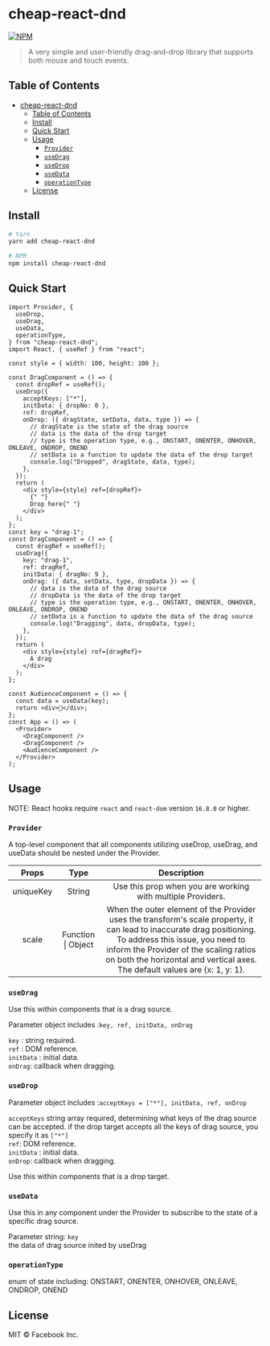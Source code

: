# cheap-react-dnd

[![NPM](https://img.shields.io/badge/npm-v1.0.4-blue)](https://www.npmjs.com/package/cheap-react-dnd)

> A very simple and user-friendly drag-and-drop library that supports both mouse and touch events.

## Table of Contents

- [cheap-react-dnd](#cheap-react-dnd)
  - [Table of Contents](#table-of-contents)
  - [Install](#install)
  - [Quick Start](#quick-start)
  - [Usage](#usage)
    - [`Provider`](#provider)
    - [`useDrag`](#usedrag)
    - [`useDrop`](#usedrop)
    - [`useData`](#usedata)
    - [`operationType`](#operationtype)
  - [License](#license)

## Install

```bash
# Yarn
yarn add cheap-react-dnd

# NPM
npm install cheap-react-dnd
```

## Quick Start

```tsx
import Provider, {
  useDrop,
  useDrag,
  useData,
  operationType,
} from "cheap-react-dnd";
import React, { useRef } from "react";

const style = { width: 100, height: 100 };

const DragComponent = () => {
  const dropRef = useRef();
  useDrop({
    acceptKeys: ["*"],
    initData: { dropNo: 0 },
    ref: dropRef,
    onDrop: ({ dragState, setData, data, type }) => {
      // dragState is the state of the drag source
      // data is the data of the drop target
      // type is the operation type, e.g., ONSTART, ONENTER, ONHOVER, ONLEAVE, ONDROP, ONEND
      // setData is a function to update the data of the drop target
      console.log("Dropped", dragState, data, type);
    },
  });
  return (
    <div style={style} ref={dropRef}>
      {" "}
      Drop here{" "}
    </div>
  );
};
const key = "drag-1";
const DragComponent = () => {
  const dragRef = useRef();
  useDrag({
    key: "drag-1",
    ref: dragRef,
    initData: { dragNo: 9 },
    onDrag: ({ data, setData, type, dropData }) => {
      // data is the data of the drag source
      // dropData is the data of the drop target
      // type is the operation type, e.g., ONSTART, ONENTER, ONHOVER, ONLEAVE, ONDROP, ONEND
      // setData is a function to update the data of the drag source
      console.log("Dragging", data, dropData, type);
    },
  });
  return (
    <div style={style} ref={dragRef}>
      A drag
    </div>
  );
};

const AudienceComponent = () => {
  const data = useData(key);
  return <div>🥺</div>;
};
const App = () => (
  <Provider>
    <DragComponent />
    <DragComponent />
    <AudienceComponent />
  </Provider>
);
```

## Usage

NOTE: React hooks require `react` and `react-dom` version `16.8.0` or higher.

### `Provider`

A top-level component that all components utilizing useDrop, useDrag, and useData should be nested under the Provider.

|   Props   |        Type        |                                                                                                                                     Description                                                                                                                                     |
| :-------: | :----------------: | :---------------------------------------------------------------------------------------------------------------------------------------------------------------------------------------------------------------------------------------------------------------------------------: |
| uniqueKey |       String       |                                                                                                             Use this prop when you are working with multiple Providers.                                                                                                             |
|   scale   | Function \| Object | When the outer element of the Provider uses the transform's scale property, it can lead to inaccurate drag positioning. To address this issue, you need to inform the Provider of the scaling ratios on both the horizontal and vertical axes. The default values are {x: 1, y: 1}. |

### `useDrag`

Use this within components that is a drag source.

Parameter object includes :`key, ref, initData, onDrag`

`key` : string required.</br>
`ref` : DOM reference.</br>
`initData` : initial data.</br>
`onDrag`: callback when dragging.

### `useDrop`

Parameter object includes :`acceptKeys = ["*"], initData, ref, onDrop`

`acceptKeys` string array required, determining what keys of the drag source can be accepted. if the drop target accepts all the keys of drag source, you specify it as `["*"]`</br>
`ref`: DOM reference.</br>
`initData` : initial data.</br>
`onDrop`: callback when dragging.</br>

Use this within components that is a drop target.

### `useData`

Use this in any component under the Provider to subscribe to the state of a specific drag source.

Parameter string: `key`</br>
the data of drag source inited by useDrag

### `operationType`

enum of state including:
ONSTART,
ONENTER,
ONHOVER,
ONLEAVE,
ONDROP,
ONEND

## License

MIT © Facebook Inc.
